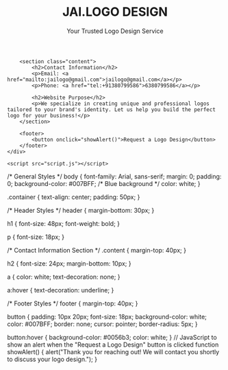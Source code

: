 <!DOCTYPE html>
<html lang="en">
<head>
    <meta charset="UTF-8">
    <meta name="viewport" content="width=device-width, initial-scale=1.0">
    <title>JAI.LOGO DESIGN</title>
    <link rel="stylesheet" href="style.css">
    <link rel="action" href="action.javascript">
</head>
<body>
    <div class="container">
        <header>
            <h1>JAI.LOGO DESIGN</h1>
            <p>Your Trusted Logo Design Service</p>
        </header>

        <section class="content">
            <h2>Contact Information</h2>
            <p>Email: <a href="mailto:jailogo@gmail.com">jailogo@gmail.com</a></p>
            <p>Phone: <a href="tel:+91380799586">6380799586</a></p>

            <h2>Website Purpose</h2>
            <p>We specialize in creating unique and professional logos tailored to your brand's identity. Let us help you build the perfect logo for your business!</p>
        </section>

        <footer>
            <button onclick="showAlert()">Request a Logo Design</button>
        </footer>
    </div>

    <script src="script.js"></script>
</body>
</html>
/* General Styles */
body {
    font-family: Arial, sans-serif;
    margin: 0;
    padding: 0;
    background-color: #007BFF; /* Blue background */
    color: white;
}

.container {
    text-align: center;
    padding: 50px;
}

/* Header Styles */
header {
    margin-bottom: 30px;
}

h1 {
    font-size: 48px;
    font-weight: bold;
}

p {
    font-size: 18px;
}

/* Contact Information Section */
.content {
    margin-top: 40px;
}

h2 {
    font-size: 24px;
    margin-bottom: 10px;
}

a {
    color: white;
    text-decoration: none;
}

a:hover {
    text-decoration: underline;
}

/* Footer Styles */
footer {
    margin-top: 40px;
}

button {
    padding: 10px 20px;
    font-size: 18px;
    background-color: white;
    color: #007BFF;
    border: none;
    cursor: pointer;
    border-radius: 5px;
}

button:hover {
    background-color: #0056b3;
    color: white;
}
// JavaScript to show an alert when the "Request a Logo Design" button is clicked
function showAlert() {
    alert("Thank you for reaching out! We will contact you shortly to discuss your logo design.");
}

